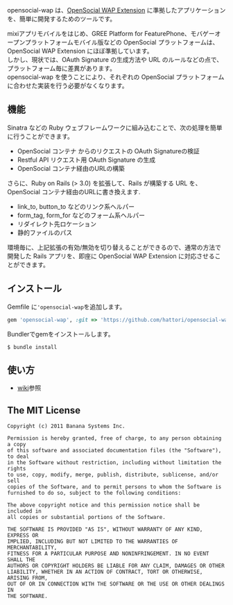 opensocial-wap は、[OpenSocial WAP Extension](http://opensocial-resources.googlecode.com/svn/spec/1.1/OpenSocial-WAP-Extension.xml) に準拠したアプリケーションを、簡単に開発するためのツールです。

mixiアプリモバイルをはじめ、GREE Platform for FeaturePhone、モバゲーオープンプラットフォームモバイル版などの OpenSocial プラットフォームは、OpenSocial WAP Extension にほぼ準拠しています。  
しかし、現状では、OAuth Signature の生成方法や URL のルールなどの点で、プラットフォーム毎に差異があります。  
opensocial-wap を使うことにより、それぞれの OpenSocial プラットフォームに合わせた実装を行う必要がなくなります。

## 機能

Sinatra などの Ruby ウェブフレームワークに組み込むことで、次の処理を簡単に行うことができます。

* OpenSocial コンテナ からのリクエストの OAuth Signatureの検証
* Restful API リクエスト用 OAuth Signature の生成
* OpenSocial コンテナ経由のURLの構築

さらに、Ruby on Rails (> 3.0) を拡張して、Rails が構築する URL を、OpenSocial コンテナ経由のURLに書き換えます.

* link_to, button_to などのリンク系ヘルパー
* form_tag, form_for などのフォーム系ヘルパー
* リダイレクト先ロケーション
* 静的ファイルのパス

環境毎に、上記拡張の有効/無効を切り替えることができるので、通常の方法で開発した Rails アプリを、即座に OpenSocial WAP Extension に対応させることができます。

## インストール

Gemfile に`'opensocial-wap`を追加します。

```ruby
gem 'opensocial-wap', :git => 'https://github.com/hattori/opensocial-wap.git'
```

Bundlerでgemをインストールします。

```
$ bundle install
```

## 使い方

* [wiki](https://github.com/hattori/opensocial-wap/wiki)参照

## The MIT License

```
Copyright (c) 2011 Banana Systems Inc.

Permission is hereby granted, free of charge, to any person obtaining a copy
of this software and associated documentation files (the "Software"), to deal
in the Software without restriction, including without limitation the rights
to use, copy, modify, merge, publish, distribute, sublicense, and/or sell
copies of the Software, and to permit persons to whom the Software is
furnished to do so, subject to the following conditions:

The above copyright notice and this permission notice shall be included in
all copies or substantial portions of the Software.

THE SOFTWARE IS PROVIDED "AS IS", WITHOUT WARRANTY OF ANY KIND, EXPRESS OR
IMPLIED, INCLUDING BUT NOT LIMITED TO THE WARRANTIES OF MERCHANTABILITY,
FITNESS FOR A PARTICULAR PURPOSE AND NONINFRINGEMENT. IN NO EVENT SHALL THE
AUTHORS OR COPYRIGHT HOLDERS BE LIABLE FOR ANY CLAIM, DAMAGES OR OTHER
LIABILITY, WHETHER IN AN ACTION OF CONTRACT, TORT OR OTHERWISE, ARISING FROM,
OUT OF OR IN CONNECTION WITH THE SOFTWARE OR THE USE OR OTHER DEALINGS IN
THE SOFTWARE.
```